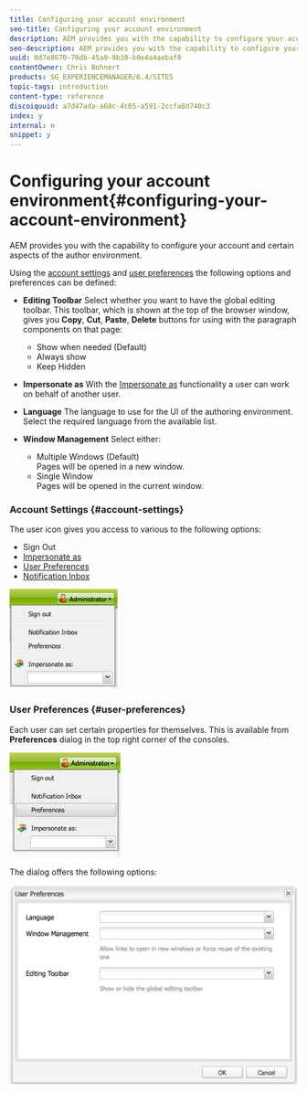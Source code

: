 ```yaml
---
title: Configuring your account environment
seo-title: Configuring your account environment
description: AEM provides you with the capability to configure your account and certain aspects of the author environment.
seo-description: AEM provides you with the capability to configure your account and certain aspects of the author environment.
uuid: 8d7e8670-76db-45a0-9b30-b0e4a4aebaf8
contentOwner: Chris Bohnert
products: SG_EXPERIENCEMANAGER/6.4/SITES
topic-tags: introduction
content-type: reference
discoiquuid: a7d47ada-a68c-4c65-a591-2ccfa8d740c3
index: y
internal: n
snippet: y
---
```


# Configuring your account environment{#configuring-your-account-environment}

AEM provides you with the capability to configure your account and certain aspects of the author environment.

Using the [account settings](#accountsettings) and [user preferences](#userpreferences) the following options and preferences can be defined:

* **Editing Toolbar** 
  Select whether you want to have the global editing toolbar. This toolbar, which is shown at the top of the browser window, gives you **Copy**, **Cut**, **Paste**, **Delete** buttons for using with the paragraph components on that page:

    * Show when needed (Default)
    * Always show
    * Keep Hidden

* **Impersonate as** 
  With the [Impersonate as](../../../sites/administering/using/security.md#main-pars-title-23) functionality a user can work on behalf of another user.

* **Language** 
  The language to use for the UI of the authoring environment. Select the required language from the available list.  

* **Window Management** 
  Select either:

    * Multiple Windows (Default)  
      Pages will be opened in a new window.
    * Single Window  
      Pages will be opened in the current window.

### Account Settings {#account-settings}

The user icon gives you access to various to the following options:

* Sign Out
* [Impersonate as](../../../sites/administering/using/security.md#main-pars-title-23)
* [User Preferences](#userpreferences) 
* [Notification Inbox](../../../sites/classic-ui-authoring/using/author-env-inbox.md)

![](assets/chlimage_1-195.png)

### User Preferences {#user-preferences}

Each user can set certain properties for themselves. This is available from **Preferences** dialog in the top right corner of the consoles.

![](assets/screen_shot_2012-02-08at105033am.png)

The dialog offers the following options:

![](assets/chlimage_1-196.png)

